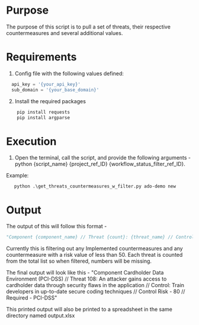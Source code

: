 # Purpose 

The purpose of this script is to pull a set of threats, their respective countermeasures and several additional values. 

# Requirements

1. Config file with the following values defined: 

```python
  api_key = '{your_api_key}'
  sub_domain = '{your_base_domain}'
```

2. Install the required packages

```python
    pip install requests
    pip install argparse
```

# Execution

1. Open the terminal, call the script, and provide the following arguments - python {script_name} {project_ref_ID} {workflow_status_filter_ref_ID}. 

Example: 

```commandline
   python .\get_threats_countermeasures_w_filter.py ado-demo new
```

# Output
The output of this will follow this format - 
```python
"Component {component_name} // Threat {count}: {threat_name} // Control: {control_name} // Control Risk - {control_risk_value} // {control_state} - {control_library}")
```
Currently this is filtering out any Implemented countermeasures and any countermeasure with a risk value of less than 50. Each threat is counted from the total list so when filtered, numbers will be missing. 

The final output will look like this - "Component Cardholder Data Environment (PCI-DSS) // Threat 108: An attacker gains access to cardholder data through security flaws in the application // Control: Train developers in up-to-date secure coding techniques // Control Risk - 80 // Required - PCI-DSS"

This printed output will also be printed to a spreadsheet in the same directory named output.xlsx

